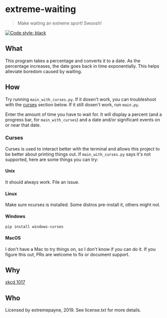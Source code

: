 # extreme-waiting
> Make waiting an extreme sport! Swoosh!

[![Code style: black](https://img.shields.io/badge/code%20style-black-000000.svg)](https://github.com/python/black)

## What
This program takes a percentage and converts it to a date. As the percentage increases, the date goes back in time exponentially. This helps alleviate boredom caused by waiting.

## How
Try running `main_with_curses.py`. If it dosen't work, you can troubleshoot with the [curses](#curses) section below. If it still dosen't work, run `main.py`.

Enter the amount of time you have to wait for. It will display a percent (and a progress bar, for `main_with_curses`) and a date and/or significant events on or near that date.

### Curses
Curses is used to interact better with the terminal and allows this project to be better about printing things out. If `main_with_curses.py` says it's not supported, here are some things you can try:

#### Unix
It should always work. File an issue.

#### Linux
Make sure ncurses is installed. Some distros pre-install it, others might not.

#### Windows
`pip install windows-curses`

#### MacOS
I don't have a Mac to try things on, so I don't know if you can do it. If you figure this out, PRs are welcome to fix or document support.

## Why
[xkcd 1017](https://xkcd.com/1017)

## Who
Licensed by extremepayne, 2019. See license.txt for more details.
